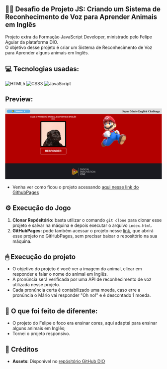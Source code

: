 ## 👨‍💻 Desafio de Projeto JS: Criando um Sistema de Reconhecimento de Voz para Aprender Animais em Inglês
Projeto extra da Formação JavaScript Developer, ministrado pelo Felipe Aguiar da plataforma DIO. <br>
O objetivo desse projeto é criar um Sistema de Reconhecimento de Voz para Aprender alguns animais em Inglês.

## 💻 Tecnologias usadas:
<div style="display: inline_block">
  <img alt="HTML5" src="https://img.shields.io/badge/HTML5-E34F26?style=for-the-badge&logo=html5&logoColor=white">
  <img alt="CSS3" src="https://img.shields.io/badge/CSS3-1572B6?style=for-the-badge&logo=css3&logoColor=white">
  <img alt="JavaScript" src="https://img.shields.io/badge/JavaScript-323330?style=for-the-badge&logo=javascript&logoColor=F7DF1E">
</div>

## Preview:
![Imagem do Jogo](assets/imgs/Super-Mario-English-Challenge.PNG)
- Venha ver como ficou o projeto acessando [aqui nesse link do GithubPages](https://marcoswinther.github.io/project-html-css-js-learning-animals-in-english/)

## ⚙ Execução do Jogo
1. **Clonar Repósitório:** basta utilizar o comando `git clone` para clonar esse projeto e salvar na máquina e depois executar o arquivo `index.html`.
2. **GitHubPages:** pode também acessar o projeto nesse [link](https://marcoswinther.github.io/project-html-css-js-learning-animals-in-english/), que abrirá esse projeto no GitHubPages, sem precisar baixar o repositório na sua máquina.

## 🖱 Execução do projeto
- O objetivo do projeto é você ver a imagem do animal, clicar em responder e falar o nome do animal em Inglês.
- A pronúncia será verificada por uma API de reconhecimento de voz utilizada nesse projeto.
- Cada pronúncia certa é contabilizado uma moeda, caso erre a pronúncia o Mário vai responder "Oh no!" e é descontado 1 moeda.

## 🤔 O que foi feito de diferente:
- O projeto do Felipe o foco era ensinar cores, aqui adaptei para ensinar alguns animais em Inglês;
- Tornei o projeto responsivo.

## 📌 Créditos
- **Assets**: Disponível no [repósitório GitHub DIO](https://github.com/felipeAguiarCode/javascript-voice-recognition)
